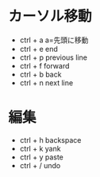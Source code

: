 # カーソル移動
- ctrl + a a=先頭に移動
- ctrl + e end
- ctrl + p previous line
- ctrl + f forward
- ctrl + b back
- ctrl + n next line

# 編集
- ctrl + h backspace
- ctrl + k yank
- ctrl + y paste
- ctrl + / undo
